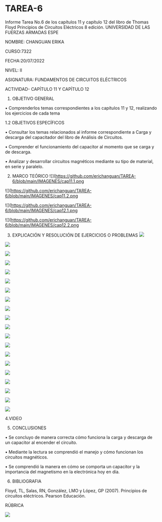 # TAREA-6
Informe Tarea No.6 de los capítulos 11 y capítulo 12 del libro de Thomas Floyd Principios de Circuitos Eléctricos 8 edición.
UNIVERSIDAD DE LAS FUERZAS ARMADAS ESPE

NOMBRE: CHANGUAN ERIKA

CURSO:7322

FECHA:20/07/2022

NIVEL: II

ASIGNATURA: FUNDAMENTOS DE CIRCUITOS ELÉCTRICOS

ACTIVIDAD- CAPÍTULO 11 Y CAPÍTULO 12

1. OBJETIVO GENERAL

•	Comprenderlos temas correspondientes a los capítulos 11 y 12, realizando los ejercicios de cada tema

1.2 OBJETIVOS ESPECÍFICOS

•	Consultar los temas relacionados al informe correspondiente a Carga y descarga del capacitador del libro de Análisis de Circuitos.

•	Comprender el funcionamiento del capacitor al momento que se carga y de descarga.

•	Analizar y desarrollar circuitos magnéticos mediante su tipo de material, en serie y paralelo.

2. MARCO TEÓRICO
![](https://github.com/erichanguan/TAREA-6/blob/main/IMAGENES/cap11.1.png

![](https://github.com/erichanguan/TAREA-6/blob/main/IMAGENES/cap11.2.png

![](https://github.com/erichanguan/TAREA-6/blob/main/IMAGENES/cap12.1.png

![](https://github.com/erichanguan/TAREA-6/blob/main/IMAGENES/cap12.2.png

3. EXPLICACIÓN Y RESOLUCIÓN DE EJERCICIOS O PROBLEMAS 
![](https://github.com/erichanguan/TAREA-6/blob/main/IMAGENES/11.1%20cap11.png)

![](https://github.com/erichanguan/TAREA-6/blob/main/IMAGENES/11.2%20cap11.png)

![](https://github.com/erichanguan/TAREA-6/blob/main/IMAGENES/11.3%20cap11.png)

![](https://github.com/erichanguan/TAREA-6/blob/main/IMAGENES/11.4%20cap11.png)

![](https://github.com/erichanguan/TAREA-6/blob/main/IMAGENES/11.5%20cap11.png)

![](https://github.com/erichanguan/TAREA-6/blob/main/IMAGENES/11.6%20cap11.png)

![](https://github.com/erichanguan/TAREA-6/blob/main/IMAGENES/11.7%20cap11.png)

![](https://github.com/erichanguan/TAREA-6/blob/main/IMAGENES/11.8%20cap11.png)

![](https://github.com/erichanguan/TAREA-6/blob/main/IMAGENES/12.1%20cap12.png)

![](https://github.com/erichanguan/TAREA-6/blob/main/IMAGENES/12.2%20cap12.png)

![](https://github.com/erichanguan/TAREA-6/blob/main/IMAGENES/12.3%20cap12.png)

![](https://github.com/erichanguan/TAREA-6/blob/main/IMAGENES/12.4%20cap12.png)

![](https://github.com/erichanguan/TAREA-6/blob/main/IMAGENES/12.5%20cap12.png)

![](https://github.com/erichanguan/TAREA-6/blob/main/IMAGENES/12.6%20cap12.png)

![](https://github.com/erichanguan/TAREA-6/blob/main/IMAGENES/12.7%20cap12.png)

![](https://github.com/erichanguan/TAREA-6/blob/main/IMAGENES/12.8%20cap12.png)

![](https://github.com/erichanguan/TAREA-6/blob/main/IMAGENES/12.9%20cap12.png)

![](https://github.com/erichanguan/TAREA-6/blob/main/IMAGENES/12.10%20cap12.png)

![](https://github.com/erichanguan/TAREA-6/blob/main/IMAGENES/12.11%20cap12.png)

![](https://github.com/erichanguan/TAREA-6/blob/main/IMAGENES/12.12%20cap12.png)


4.VIDEO

5. CONCLUSIONES

•	Se concluyo de manera correcta cómo funciona la carga y descarga de un capacitor al encender el circuito.

•	Mediante la lectura se comprendió el manejo y  cómo funcionan los circuitos magnéticos.

•	Se comprendió la manera en cómo se comporta un capacitor y la importancia del magnetismo en la electrónica hoy en día.

6. BIBLIOGRAFIA

Floyd, TL, Salas, RN, González, LMO y López, GP (2007). Principios de circuitos eléctricos. Pearson Educación.

RÚBRICA

![](https://github.com/doalulema/InformeTarea/blob/main/Tarea.png)
